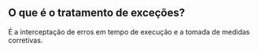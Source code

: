 ## O que é o tratamento de exceções?

É a interceptação de erros em tempo de execução e a tomada de medidas corretivas.
